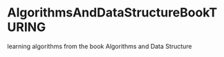 # AlgorithmsAndDataStructureBookTURING
learning algorithms from the book Algorithms and Data Structure
